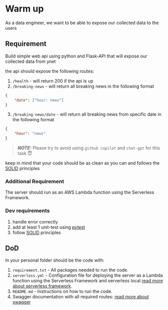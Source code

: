 # Warm up

As a data engineer, we want to be able to expose our collected data to the users

## Requirement

Build simple web api using python and Flask-API that will expose our collected data from ynet

the api should expose the following routes:

1. `/health` - will return 200 if the api is up
2. `/breaking-news` - will return all breaking news in the following format

```json
{
    "date": ["hour: news"]
}
```

3. `/breaking-news/date` - will return all breaking news from specific date in the following format

```json
{
    "hour": "news"
}
```

> **_NOTE:_**  Please try to avoid using `github copilot` and `chat-gpt` for this task 😇

keep in mind that your code should be as clean as you can and follows the [SOLID](https://realpython.com/solid-principles-python/) principles

### Additional Requirement

The server should run as an AWS Lambda function using the Serverless Framework.

### Dev requirements

1. handle error correctly
2. add at least 1 unit-test using [pytest](https://docs.pytest.org/en/7.1.x/example/simple.html)
3. follow [SOLID](https://realpython.com/solid-principles-python/) principles

## DoD

In your personal folder should be the code with:

1. `requirement.txt` - All packages needed to run the code.
2. `serverless.yml` - Configuration file for deploying the server as a Lambda function using the Serverless Framework and serverless local [read more about serverless framework](https://www.serverless.com/framework/docs/getting-started).
3. `README.md` - Instructions on how to run the code.
4. Swagger documentation with all required routes: [read more about swagger](https://fastapi.tiangolo.com/how-to/configure-swagger-ui/)
